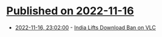 # [Published on 2022-11-16](index.md)

* [2022-11-16, 23:02:00](https://soylentnews.org/article.pl?sid=22/11/16/1244228&from=rss) - [India Lifts Download Ban on VLC](https://soylentnews.org/article.pl?sid=22/11/16/1244228&from=rss)
